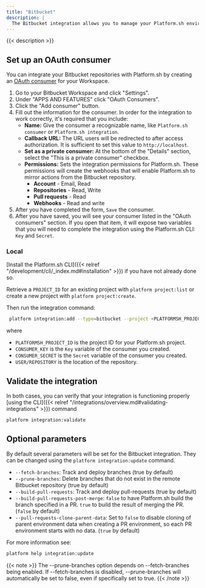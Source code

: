 ```yaml
---
title: "Bitbucket"
description: |
  The Bitbucket integration allows you to manage your Platform.sh environments directly from your Bitbucket repository.
---
```


{{< description >}}

## Set up an OAuth consumer

You can integrate your Bitbucket repositories with Platform.sh by creating an [OAuth consumer](https://confluence.atlassian.com/bitbucket/oauth-on-bitbucket-cloud-238027431.html) for your Workspace.

1. Go to your Bitbucket Workspace and click "Settings".
2. Under "APPS AND FEATURES" click "OAuth Consumers".
3. Click the "Add consumer" button.
4. Fill out the information for the consumer. In order for the integration to work correctly, it's required that you include:
    * **Name:** Give the consumer a recognizable name, like `Platform.sh consumer` or `Platform.sh integration`.
    * **Callback URL:** The URL users will be redirected to after access authorization. It is sufficient to set this value to `http://localhost`.
    * **Set as a private consumer:** At the bottom of the "Details" section, select the "This is a private consumer" checkbox.
    * **Permissions:** Sets the integration permissions for Platform.sh. These permissions will create the webhooks that will enable Platform.sh to mirror actions from the Bitbucket repository.
      * **Account** - Email, Read
      * **Repositories** - Read, Write
      * **Pull requests** - Read
      * **Webhooks** - Read and write
5. After you have completed the form, `Save` the consumer.
6. After you have saved, you will see your consumer listed in the "OAuth consumers" section. If you open that item, it will expose two variables that you will need to complete the integration using the Platform.sh CLI: `Key` and `Secret`.

### Local

[Install the Platform.sh CLI]({{< relref "/development/cli/_index.md#installation" >}}) if you have not already done so.

Retrieve a `PROJECT_ID` for an existing project with `platform project:list` or create a new project with `platform project:create`.

Then run the integration command:

```bash
 platform integration:add --type=bitbucket --project <PLATFORMSH_PROJECT_ID> --key <CONSUMER_KEY> --secret <CONSUMER_SECRET> --repository <USER>/<REPOSITORY>
```

where

* `PLATFORMSH_PROJECT_ID` is the project ID for your Platform.sh project.
* `CONSUMER_KEY` is the `Key` variable of the consumer you created.
* `CONSUMER_SECRET` is the `Secret` variable of the consumer you created.
* `USER/REPOSITORY` is the location of the repository.

## Validate the integration

In both cases, you can verify that your integration is functioning properly [using the CLI]({{< relref "/integrations/overview.md#validating-integrations" >}}) command

```bash
platform integration:validate
```

## Optional parameters

By default several parameters will be set for the Bitbucket integration. They can be changed using the `platform integration:update` command.

* `--fetch-branches`: Track and deploy branches (true by default)
* `--prune-branches`: Delete branches that do not exist in the remote Bitbucket repository (true by default)
* `--build-pull-requests`: Track and deploy pull-requests (true by default)
* `--build-pull-requests-post-merge`: `false` to have Platform.sh build the branch specified in a PR. `true` to build the result of merging the PR.  (`false` by default)
* `--pull-requests-clone-parent-data`: Set to `false` to disable cloning of parent environment data when creating a PR environment, so each PR environment starts with no data. (`true` by default)

For more information see:

```bash
platform help integration:update
```

{{< note >}}
The --prune-branches option depends on --fetch-branches being enabled. If --fetch-branches is disabled, --prune-branches will automatically be set to false, even if specifically set to true.
{{< /note >}}
